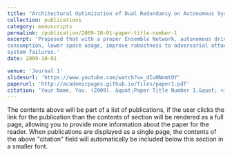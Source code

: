 ```yaml
---
title: "Architectural Optimization of Dual Redundancy on Autonomous Systems"
collection: publications
category: manuscripts
permalink: /publication/2009-10-01-paper-title-number-1
excerpt: 'Proposed that with a proper Ensemble Network, autonomous driving systems could reduce power
consumption, lower space usage, improve robustness to adversarial attacks, and ensure fault tolerance to
system failures.'
date: 2009-10-01

venue: 'Journal 1'
slidesurl: 'https://www.youtube.com/watch?v=_dIuHNnmtOY'
paperurl: 'http://academicpages.github.io/files/paper1.pdf'
citation: 'Your Name, You. (2009). &quot;Paper Title Number 1.&quot; <i>Journal 1</i>. 1(1).'
---
```


The contents above will be part of a list of publications, if the user clicks the link for the publication than the contents of section will be rendered as a full page, allowing you to provide more information about the paper for the reader. When publications are displayed as a single page, the contents of the above "citation" field will automatically be included below this section in a smaller font.

